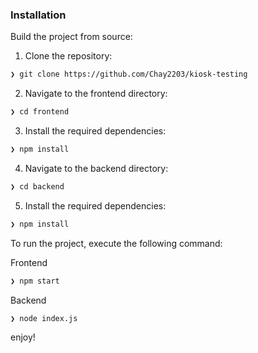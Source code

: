 ###  Installation

Build the project from source:

1. Clone the repository:
```sh
❯ git clone https://github.com/Chay2203/kiosk-testing
```

2. Navigate to the frontend directory:
```sh
❯ cd frontend
```

3. Install the required dependencies:
```sh
❯ npm install
```

4. Navigate to the backend directory:
```sh
❯ cd backend
```

5. Install the required dependencies:
```sh
❯ npm install
```

To run the project, execute the following command:


Frontend
```sh
❯ npm start
```
Backend
```sh
❯ node index.js
```

enjoy!
